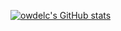 [![owdelc's GitHub stats](https://github-readme-stats.vercel.app/api?username=owdelc)](https://github.com/aowdelc/github-readme-stats)
